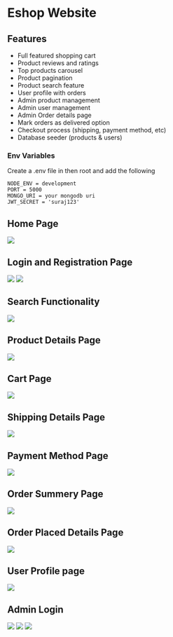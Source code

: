 # Eshop Website

## Features

- Full featured shopping cart
- Product reviews and ratings
- Top products carousel
- Product pagination
- Product search feature
- User profile with orders
- Admin product management
- Admin user management
- Admin Order details page
- Mark orders as delivered option
- Checkout process (shipping, payment method, etc)
- Database seeder (products & users)

### Env Variables

Create a .env file in then root and add the following

```
NODE_ENV = development
PORT = 5000
MONGO_URI = your mongodb uri
JWT_SECRET = 'suraj123'
```

## Home Page
![](websitelook/Screenshot%20(143).png)
## Login and Registration Page
![](websitelook/Screenshot%20(248).png)
![](websitelook/Screenshot%20(249).png)
## Search Functionality
![](websitelook/Screenshot%20(144).png)
## Product Details Page
![](websitelook/Screenshot%20(244).png)
## Cart Page
![](websitelook/Screenshot%20(145).png)
## Shipping Details Page
![](websitelook/Screenshot%20(146).png)
## Payment Method Page
![](websitelook/Screenshot%20(147).png)
## Order Summery Page
![](websitelook/Screenshot%20(148).png)
## Order Placed Details Page
![](websitelook/Screenshot%20(242).png)
## User Profile page
![](websitelook/Screenshot%20(243).png)

## Admin Login 
![](websitelook/Screenshot%20(245).png)
![](websitelook/Screenshot%20(246).png)
![](websitelook/Screenshot%20(247).png)


